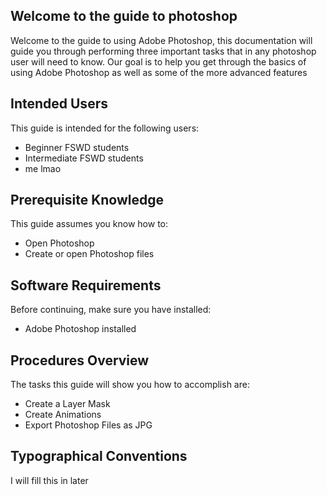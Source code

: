 ## Welcome to the guide to photoshop

Welcome to the guide to using Adobe Photoshop, this documentation will guide you through performing three important tasks that in any photoshop user will need to know. Our goal is to help you get through the basics of using Adobe Photoshop as well as some of the more advanced features

## Intended Users

This guide is intended for the following users:

* Beginner FSWD students
* Intermediate FSWD students
* me lmao

## Prerequisite Knowledge

This guide assumes you know how to:

* Open Photoshop
* Create or open Photoshop files

## Software Requirements

Before continuing, make sure you have installed:

* Adobe Photoshop installed
<!-- *  Adobe Acrobat or PDF Viewer of your choice | *optional -->

## Procedures Overview

The tasks this guide will show you how to accomplish are:

* Create a Layer Mask
* Create Animations
* Export Photoshop Files as JPG

## Typographical Conventions

I will fill this in later

